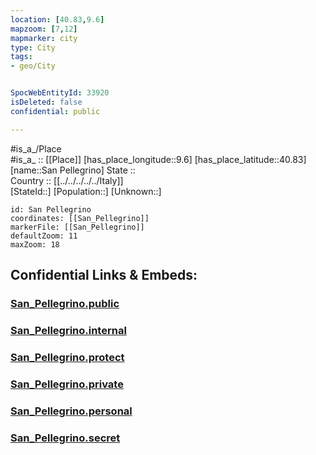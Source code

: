 ```yaml
---
location: [40.83,9.6] 
mapzoom: [7,12] 
mapmarker: city 
type: City
tags:
- geo/City


SpocWebEntityId: 33920
isDeleted: false
confidential: public

---
```

#is_a_/Place  
#is_a_ :: [[Place]] 
[has_place_longitude::9.6] 
[has_place_latitude::40.83] 
[name::San Pellegrino] 
State ::  
Country :: [[../../../../../Italy]]  
[StateId::] 
[Population::] 
[Unknown::] 


```leaflet
id: San Pellegrino
coordinates: [[San_Pellegrino]] 
markerFile: [[San_Pellegrino]] 
defaultZoom: 11 
maxZoom: 18
```


## Confidential Links & Embeds: 

### [San_Pellegrino.public](/_public/\Earth\Continent\Europe\Europe~South\Italy\regions~Italy\Sardinia\Olbia-Tempio\CitySan_Pellegrino.public.md) 

### [San_Pellegrino.internal](/_internal/\Earth\Continent\Europe\Europe~South\Italy\regions~Italy\Sardinia\Olbia-Tempio\CitySan_Pellegrino.internal.md) 

### [San_Pellegrino.protect](/_protect/\Earth\Continent\Europe\Europe~South\Italy\regions~Italy\Sardinia\Olbia-Tempio\CitySan_Pellegrino.protect.md) 

### [San_Pellegrino.private](/_private/\Earth\Continent\Europe\Europe~South\Italy\regions~Italy\Sardinia\Olbia-Tempio\CitySan_Pellegrino.private.md) 

### [San_Pellegrino.personal](/_personal/\Earth\Continent\Europe\Europe~South\Italy\regions~Italy\Sardinia\Olbia-Tempio\CitySan_Pellegrino.personal.md) 

### [San_Pellegrino.secret](/_secret/\Earth\Continent\Europe\Europe~South\Italy\regions~Italy\Sardinia\Olbia-Tempio\CitySan_Pellegrino.secret.md)

